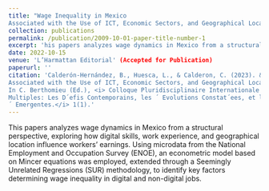 ```yaml
---
title: "Wage Inequality in Mexico
Associated with the Use of ICT, Economic Sectors, and Geographical Location."
collection: publications
permalink: /publication/2009-10-01-paper-title-number-1
excerpt: 'his papers analyzes wage dynamics in Mexico from a structural perspective, exploring how digital skills, work experience, and geographical location influence workers’ earnings.'
date: 2022-10-15
venue: 'L’Harmattan Editorial' (Accepted for Publication)
paperurl: ''
citation: 'Calderón-Hernández, B., Huesca, L., & Calderon, C. (2023). &quot;Wage Inequality in Mexico
Associated with the Use of ICT, Economic Sectors, and Geographical Location.&quot;
In C. Berthomieu (Ed.), <i> Colloque Pluridisciplinaire Internationale Pauvret´es
Multiples: Les D´efis Contemporains, les ´ Evolutions Constat´ees, et les Politiques
´ Emergentes.</i> 1(1).'
---
```


This papers analyzes wage dynamics in Mexico from a structural perspective, exploring how digital skills, work experience, and geographical location influence workers’ earnings. Using microdata from the National Employment and Occupation Survey (ENOE), an econometric model based on Mincer equations was employed, extended through a Seemingly Unrelated Regressions (SUR) methodology, to identify key factors determining wage inequality in digital and non-digital jobs.